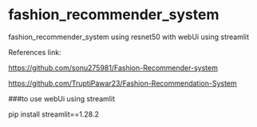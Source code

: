 # fashion_recommender_system
fashion_recommender_system using resnet50 with webUi using streamlit

References link:

https://github.com/sonu275981/Fashion-Recommender-system

https://github.com/TruptiPawar23/Fashion-Recommendation-System


###to use webUi using streamlit

pip install streamlit==1.28.2
